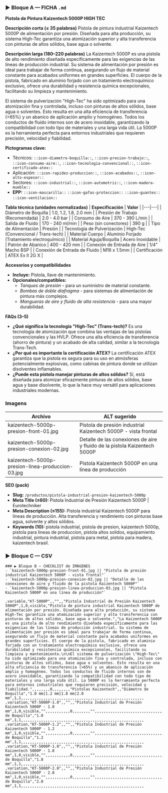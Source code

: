 ### ▶ Bloque A — FICHA `.md`
**Pistola de Pintura Kaizentech 5000P HIGH TEC**

**Descripción corta (≤ 35 palabras)**
Pistola de pintura industrial Kaizentech 5000P de alimentación por presión. Diseñada para alta producción, su sistema High-Tec garantiza una atomización superior y alta transferencia con pinturas de altos sólidos, base agua o solvente.

**Descripción larga (180–220 palabras)**
La Kaizentech 5000P es una pistola de alto rendimiento diseñada específicamente para las exigencias de las líneas de producción industrial. Su sistema de alimentación por presión es ideal para trabajar de forma continua, asegurando un flujo de material constante para acabados uniformes en grandes superficies. El cuerpo de la pistola, fabricado en aluminio forjado con un tratamiento electroquímico exclusivo, ofrece una durabilidad y resistencia química excepcionales, facilitando su limpieza y mantenimiento.

El sistema de pulverización "High-Tec" ha sido optimizado para una atomización fina y controlada, incluso con pinturas de altos sólidos, base agua o solventes. Esto resulta en una alta eficiencia de transferencia (>65%) y un abanico de aplicación amplio y homogéneo. Todos los conductos de fluido internos son de acero inoxidable, garantizando la compatibilidad con todo tipo de materiales y una larga vida útil. La 5000P es la herramienta perfecta para entornos industriales que requieren precisión, velocidad y fiabilidad.

**Pictogramas clave:**
- Técnicos: `::icon-diametro-boquilla::`, `::icon-presion-trabajo::`, `::icon-consumo-aire::`, `::icon-tecnologia-convencional::`, `::icon-certificado-atex::`
- Aplicación: `::icon-rapidez-produccion::`, `::icon-acabados::`, `::icon-alto-espesor::`
- Sectores: `::icon-industrial::`, `::icon-automotriz::`, `::icon-madera-mueble::`
- **EPP:** `::icon-mascarilla::` `::icon-gafas-proteccion::` `::icon-guantes::` `::icon-ventilacion::`

**Tabla técnica (unidades normalizadas)**
| **Especificación** | **Valor** |
|---|---|
| Diámetro de Boquilla | 1.0, 1.2, 1.8, 2.0 mm |
| Presión de Trabajo (Recomendada) | 2.0 - 4.0 bar |
| Consumo de Aire | 370 - 390 L/min |
| Salida de Fluido | 170 - 240 ml/min |
| Peso (sin conectores) | 390 g |
| Tipo de Alimentación | Presión |
| Tecnología de Pulverización | High-Tec (Convencional / Trans-tech) |
| Material Cuerpo | Aluminio Forjado (Tratamiento electroquímico) |
| Material Aguja/Boquilla | Acero Inoxidable |
| Patrón de Abanico | 400 - 420 mm |
| Conexión de Entrada de Aire | 1/4" Macho BSP |
| Conexión de Entrada de Fluido | M16 x 1.5mm |
| Certificación | ATEX Ex II 2G X |

**Accesorios y compatibilidades**
- **Incluye:** Pistola, llave de mantenimiento.
- **Opcionales/compatibles:**
  - *Tanques de presión* - para un suministro de material constante.
  - *Bombas de doble diafragma* - para sistemas de alimentación de pintura más complejos.
  - *Mangueras de aire y fluido de alta resistencia* - para una mayor durabilidad.

**FAQs (3–5)**
- **¿Qué significa la tecnología "High-Tec" (Trans-tech)?** Es una tecnología de atomización que combina las ventajas de las pistolas convencionales y las HVLP. Ofrece una alta eficiencia de transferencia (ahorro de pintura) y un acabado de alta calidad, similar a la tecnología Trans-Tech.
- **¿Por qué es importante la certificación ATEX?** La certificación ATEX garantiza que la pistola es segura para su uso en atmósferas potencialmente explosivas, como cabinas de pintura donde se utilizan disolventes inflamables.
- **¿Puede esta pistola manejar pinturas de altos sólidos?** Sí, está diseñada para atomizar eficazmente pinturas de altos sólidos, base agua y base disolvente, lo que la hace muy versátil para aplicaciones industriales modernas.

### Imagens
| Archivo | ALT sugerido |
|---|---|
| kaizentech-5000p-presion-front-01.jpg | Pistola de presión industrial Kaizentech 5000P - vista frontal |
| kaizentech-5000p-presion-conexion-02.jpg | Detalle de las conexiones de aire y fluido de la pistola Kaizentech 5000P |
| kaizentech-5000p-presion-linea-produccion-03.jpg | Pistola Kaizentech 5000P en una línea de producción |

**SEO (pack)**
- **Slug:** `/productos/pistola-industrial-presion-kaizentech-5000p`
- **Meta Title (≤60):** Pistola Industrial de Presión Kaizentech 5000P | Eurotechniker
- **Meta Description (≤155):** Pistola industrial Kaizentech 5000P para líneas de producción. Alta transferencia y rendimiento con pinturas base agua, solvente y altos sólidos.
- **Keywords (10):** pistola industrial, pistola de presion, kaizentech 5000p, pistola para lineas de produccion, pistola altos solidos, equipamiento industrial, pintura industrial, pistola para metal, pistola para madera, kaizentech brasil.

### ▶ Bloque C — CSV
```csv
### ▶ Bloque B — CHECKLIST de IMÁGENES
- `kaizentech-5000p-presion-front-01.jpg || "Pistola de presión industrial Kaizentech 5000P - vista frontal"`
- `kaizentech-5000p-presion-conexion-02.jpg || "Detalle de las conexiones de aire y fluido de la pistola Kaizentech 5000P"`
- `kaizentech-5000p-presion-linea-produccion-03.jpg || "Pistola Kaizentech 5000P en una línea de producción"`

,variable,"KT-5000P",,"",,"Pistola Industrial de Presión Kaizentech 5000P",1,0,visible,"Pistola de pintura industrial Kaizentech 5000P de alimentación por presión. Diseñada para alta producción, su sistema High-Tec garantiza una atomización superior y alta transferencia con pinturas de altos sólidos, base agua o solvente.","La Kaizentech 5000P es una pistola de alto rendimiento diseñada específicamente para las exigencias de las líneas de producción industrial. Su sistema de alimentación por presión es ideal para trabajar de forma continua, asegurando un flujo de material constante para acabados uniformes en grandes superficies. El cuerpo de la pistola, fabricado en aluminio forjado con un tratamiento electroquímico exclusivo, ofrece una durabilidad y resistencia química excepcionales, facilitando su limpieza y mantenimiento.\n\nEl sistema de pulverización \"High-Tec\" ha sido optimizado para una atomización fina y controlada, incluso con pinturas de altos sólidos, base agua o solventes. Esto resulta en una alta eficiencia de transferencia (>65%) y un abanico de aplicación amplio y homogéneo. Todos los conductos de fluido internos son de acero inoxidable, garantizando la compatibilidad con todo tipo de materiales y una larga vida útil. La 5000P es la herramienta perfecta para entornos industriales que requieren precisión, velocidad y fiabilidad.",,,,,,,,0,,,,,,,,"Pistolas Kaizentech",,"Diámetro de Boquilla","1.0 mm|1.2 mm|1.8 mm|2.0 mm",1,1,,,,,,,,,,,,,,,,,,,,,,,,,,,,,,,,,,,,,,,,,,,,,,,,,,,,,,,
,variation,"KT-5000P-1.0",,"",,"Pistola Industrial de Presión Kaizentech 5000P - 1.0 mm",1,0,visible,"",,,,,,,,,,,0,,,,,,,,"",,,,,,,,,,,,,,,,,,,,,,,,,,,,,,,,,,,,,,,,,,,,,,,,,,"Diámetro de Boquilla","1.0 mm",1,1,,,,,,,,,,,,,,,,,,,,,,,,,,,,,,,,,,,,,,,,,,,,,,,,,,,,,,,
,variation,"KT-5000P-1.2",,"",,"Pistola Industrial de Presión Kaizentech 5000P - 1.2 mm",1,0,visible,"",,,,,,,,,,,0,,,,,,,,"",,,,,,,,,,,,,,,,,,,,,,,,,,,,,,,,,,,,,,,,,,,,,,,,,,"Diámetro de Boquilla","1.2 mm",1,1,,,,,,,,,,,,,,,,,,,,,,,,,,,,,,,,,,,,,,,,,,,,,,,,,,,,,,,
,variation,"KT-5000P-1.8",,"",,"Pistola Industrial de Presión Kaizentech 5000P - 1.8 mm",1,0,visible,"",,,,,,,,,,,0,,,,,,,,"",,,,,,,,,,,,,,,,,,,,,,,,,,,,,,,,,,,,,,,,,,,,,,,,,,"Diámetro de Boquilla","1.8 mm",1,1,,,,,,,,,,,,,,,,,,,,,,,,,,,,,,,,,,,,,,,,,,,,,,,,,,,,,,,
,variation,"KT-5000P-2.0",,"",,"Pistola Industrial de Presión Kaizentech 5000P - 2.0 mm",1,0,visible,"",,,,,,,,,,,0,,,,,,,,"",,,,,,,,,,,,,,,,,,,,,,,,,,,,,,,,,,,,,,,,,,,,,,,,,,"Diámetro de Boquilla","2.0 mm",1,1,,,,,,,,,,,,,,,,,,,,,,,,,,,,,,,,,,,,,,,,,,,,,,,,,,,,,,,
```